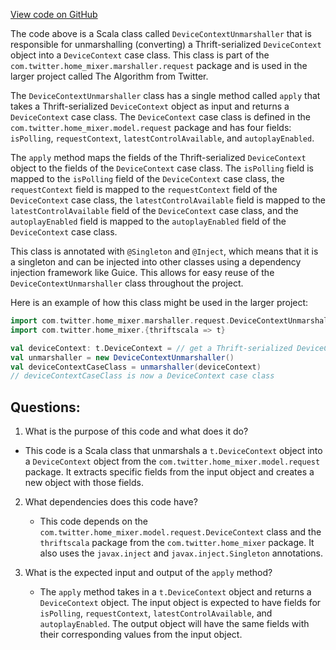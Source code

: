 [View code on GitHub](https://github.com/misbahsy/the-algorithm/home-mixer/server/src/main/scala/com/twitter/home_mixer/marshaller/request/DeviceContextUnmarshaller.scala)

The code above is a Scala class called `DeviceContextUnmarshaller` that is responsible for unmarshalling (converting) a Thrift-serialized `DeviceContext` object into a `DeviceContext` case class. This class is part of the `com.twitter.home_mixer.marshaller.request` package and is used in the larger project called The Algorithm from Twitter.

The `DeviceContextUnmarshaller` class has a single method called `apply` that takes a Thrift-serialized `DeviceContext` object as input and returns a `DeviceContext` case class. The `DeviceContext` case class is defined in the `com.twitter.home_mixer.model.request` package and has four fields: `isPolling`, `requestContext`, `latestControlAvailable`, and `autoplayEnabled`.

The `apply` method maps the fields of the Thrift-serialized `DeviceContext` object to the fields of the `DeviceContext` case class. The `isPolling` field is mapped to the `isPolling` field of the `DeviceContext` case class, the `requestContext` field is mapped to the `requestContext` field of the `DeviceContext` case class, the `latestControlAvailable` field is mapped to the `latestControlAvailable` field of the `DeviceContext` case class, and the `autoplayEnabled` field is mapped to the `autoplayEnabled` field of the `DeviceContext` case class.

This class is annotated with `@Singleton` and `@Inject`, which means that it is a singleton and can be injected into other classes using a dependency injection framework like Guice. This allows for easy reuse of the `DeviceContextUnmarshaller` class throughout the project.

Here is an example of how this class might be used in the larger project:

```scala
import com.twitter.home_mixer.marshaller.request.DeviceContextUnmarshaller
import com.twitter.home_mixer.{thriftscala => t}

val deviceContext: t.DeviceContext = // get a Thrift-serialized DeviceContext object
val unmarshaller = new DeviceContextUnmarshaller()
val deviceContextCaseClass = unmarshaller(deviceContext)
// deviceContextCaseClass is now a DeviceContext case class
```
## Questions: 
 1. What is the purpose of this code and what does it do?
   - This code is a Scala class that unmarshals a `t.DeviceContext` object into a `DeviceContext` object from the `com.twitter.home_mixer.model.request` package. It extracts specific fields from the input object and creates a new object with those fields.

2. What dependencies does this code have?
   - This code depends on the `com.twitter.home_mixer.model.request.DeviceContext` class and the `thriftscala` package from the `com.twitter.home_mixer` package. It also uses the `javax.inject` and `javax.inject.Singleton` annotations.

3. What is the expected input and output of the `apply` method?
   - The `apply` method takes in a `t.DeviceContext` object and returns a `DeviceContext` object. The input object is expected to have fields for `isPolling`, `requestContext`, `latestControlAvailable`, and `autoplayEnabled`. The output object will have the same fields with their corresponding values from the input object.